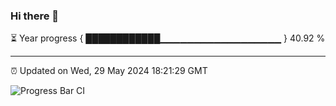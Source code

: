 ### Hi there 👋

⏳ Year progress { ████████████▁▁▁▁▁▁▁▁▁▁▁▁▁▁▁▁▁▁ } 40.92 %

---

⏰ Updated on Wed, 29 May 2024 18:21:29 GMT

![Progress Bar CI](https://github.com/liununu/liununu/workflows/Progress%20Bar%20CI/badge.svg)

